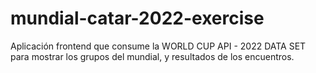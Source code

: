 # mundial-catar-2022-exercise
Aplicación frontend que consume la WORLD CUP API - 2022 DATA SET para mostrar los grupos del mundial, y resultados de los encuentros.
